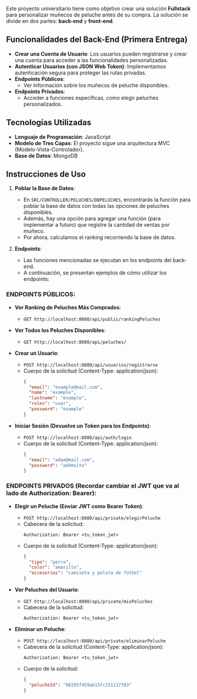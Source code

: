 Este proyecto universitario tiene como objetivo crear una solución **Fullstack** para personalizar muñecos de peluche antes de su compra. La solución se divide en dos partes: **back-end** y **front-end**.

## Funcionalidades del Back-End (Primera Entrega)

- **Crear una Cuenta de Usuario**: Los usuarios pueden registrarse y crear una cuenta para acceder a las funcionalidades personalizadas.
- **Autenticar Usuarios (con JSON Web Token)**: Implementamos autenticación segura para proteger las rutas privadas.
- **Endpoints Públicos**:
  - Ver información sobre los muñecos de peluche disponibles.
- **Endpoints Privados**:
  - Acceder a funciones específicas, como elegir peluches personalizados.

## Tecnologías Utilizadas

- **Lenguaje de Programación**: JavaScript
- **Modelo de Tres Capas**: El proyecto sigue una arquitectura MVC (Modelo-Vista-Controlador).
- **Base de Datos**: MongoDB

## Instrucciones de Uso

1. **Poblar la Base de Datos**:
   - En `SRC/CONTROLLER/PELUCHES/DBPELUCHES`, encontrarás la función para poblar la base de datos con todas las opciones de peluches disponibles.
   - Además, hay una opción para agregar una función (para implementar a futuro) que registre la cantidad de ventas por muñeco.
   - Por ahora, calculamos el ranking recorriendo la base de datos.

2. **Endpoints**:
   - Las funciones mencionadas se ejecutan en los endpoints del back-end.
   - A continuación, se presentan ejemplos de cómo utilizar los endpoints:

### ENDPOINTS PÚBLICOS:

- **Ver Ranking de Peluches Más Comprados**:
  - `GET http://localhost:8080/api/public/rankingPeluches`

- **Ver Todos los Peluches Disponibles**:
  - `GET http://localhost:8080/api/peluches/`

- **Crear un Usuario**:
  - `POST http://localhost:8080/api/usuarios/registrarse`
  - Cuerpo de la solicitud (Content-Type: application/json):
    ```json
    {
      "email": "example@mail.com",
      "name": "example",
      "lastname": "example",
      "roles": "user",
      "password": "example"
    }
    ```

- **Iniciar Sesión (Devuelve un Token para los Endpoints)**:
  - `POST http://localhost:8080/api/auth/login`
  - Cuerpo de la solicitud (Content-Type: application/json):
    ```json
    {
      "email": "adam@mail.com",
      "password": "ad4msito"
    }
    ```

### ENDPOINTS PRIVADOS (Recordar cambiar el JWT que va al lado de Authorization: Bearer):

- **Elegir un Peluche (Enviar JWT como Bearer Token)**:
  - `POST http://localhost:8080/api/private/elegirPeluche`
  - Cabecera de la solicitud:
    ```
    Authorization: Bearer <tu_token_jwt>
    ```
  - Cuerpo de la solicitud (Content-Type: application/json):
    ```json
    {
      "tipo": "perro",
      "color": "amarillo",
      "accesorios": "camiseta y pelota de fútbol"
    }
    ```

- **Ver Peluches del Usuario**:
  - `GET http://localhost:8080/api/private/misPeluches`
  - Cabecera de la solicitud:
    ```
    Authorization: Bearer <tu_token_jwt>
    ```

- **Eliminar un Peluche**:
  - `POST http://localhost:8080/api/private/eliminarPeluche`
  - Cabecera de la solicitud (Content-Type: application/json):
    ```
    Authorization: Bearer <tu_token_jwt>
    ```
  - Cuerpo de la solicitud:
    ```json
    {
      "pelucheId": "66295f459ab13fc151117783"
    }
    ```

